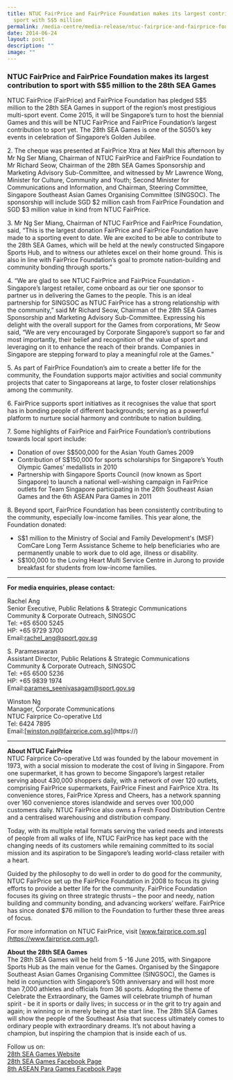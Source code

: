 ```yaml
---
title: NTUC FairPrice and FairPrice Foundation makes its largest contribution to
  sport with S$5 million
permalink: /media-centre/media-release/ntuc-fairprice-and-fairprice-foundation-makes-its-largest-contribution/
date: 2014-06-24
layout: post
description: ""
image: ""
---
```

### **NTUC FairPrice and FairPrice Foundation makes its largest contribution to sport with S$5 million to the 28th SEA Games**

NTUC FairPrice (FairPrice) and FairPrice Foundation has pledged S$5 million to the 28th SEA Games in support of the region’s most prestigious multi-sport event. Come 2015, it will be Singapore’s turn to host the biennial Games and this will be NTUC FairPrice and FairPrice Foundation’s largest contribution to sport yet. The 28th SEA Games is one of the SG50’s key events in celebration of Singapore’s Golden Jubilee.


2\. The cheque was presented at FairPrice Xtra at Nex Mall this afternoon by Mr Ng Ser Miang, Chairman of NTUC FairPrice and FairPrice Foundation to Mr Richard Seow, Chairman of the 28th SEA Games Sponsorship and Marketing Advisory Sub-Committee, and witnessed by Mr Lawrence Wong, Minister for Culture, Community and Youth; Second Minister for Communications and Information, and Chairman, Steering Committee, Singapore Southeast Asian Games Organising Committee (SINGSOC). The sponsorship will include SGD $2 million cash from FairPrice Foundation and SGD $3 million value in kind from NTUC FairPrice.

3\. Mr Ng Ser Miang, Chairman of NTUC FairPrice and FairPrice Foundation, said, “This is the largest donation FairPrice and FairPrice Foundation have made to a sporting event to date. We are excited to be able to contribute to the 28th SEA Games, which will be held at the newly constructed Singapore Sports Hub, and to witness our athletes excel on their home ground. This is also in line with FairPrice Foundation’s goal to promote nation-building and community bonding through sports.”

4\. “We are glad to see NTUC FairPrice and FairPrice Foundation - Singapore’s largest retailer, come onboard as our tier one sponsor to partner us in delivering the Games to the people. This is an ideal partnership for SINGSOC as NTUC FairPrice has a strong relationship with the community,” said Mr Richard Seow, Chairman of the 28th SEA Games Sponsorship and Marketing Advisory Sub-Committee. Expressing his delight with the overall support for the Games from corporations, Mr Seow said, “We are very encouraged by Corporate Singapore’s support so far and most importantly, their belief and recognition of the value of sport and leveraging on it to enhance the reach of their brands. Companies in Singapore are stepping forward to play a meaningful role at the Games.”

5\. As part of FairPrice Foundation’s aim to create a better life for the community, the Foundation supports major activities and social community projects that cater to Singaporeans at large, to foster closer relationships among the community.

6\. FairPrice supports sport initiatives as it recognises the value that sport has in bonding people of different backgrounds; serving as a powerful platform to nurture social harmony and contribute to nation building. 

7\. Some highlights of FairPrice and FairPrice Foundation’s contributions towards local sport include:

* Donation of over S$500,000 for the Asian Youth Games 2009
* Contribution of S$150,000 for sports scholarships for Singapore’s Youth Olympic Games’ medallists in 2010
* Partnership with Singapore Sports Council (now known as Sport Singapore) to launch a national well-wishing campaign in FairPrice outlets for Team Singapore participating in the 26th Southeast Asian Games and the 6th ASEAN Para Games in 2011


8\. Beyond sport, FairPrice Foundation has been consistently contributing to the community, especially low-income families. This year alone, the Foundation donated:

* S$1 million to the Ministry of Social and Family Development's (MSF) ComCare Long Term Assistance Scheme to help beneficiaries who are permanently unable to work due to old age, illness or disability.
* S$100,000 to the Loving Heart Multi Service Centre in Jurong to provide breakfast for students from low-income families.

---

**For media enquiries, please contact:**
<br>

Rachel Ang<br>
Senior Executive, Public Relations & Strategic Communications<br>
Community & Corporate Outreach, SINGSOC<br>
Tel: +65 6500 5245<br>
HP: +65 9729 3700<br>
Email:[rachel_ang@sport.gov.sg](mailto:rachel_ang@sport.gov.sg)

S. Parameswaran<br>
Assistant Director, Public Relations & Strategic Communications<br>
Community & Corporate Outreach, SINGSOC<br>
Tel: +65 6500 5236<br>
HP: +65 9839 1974<br>
Email:[parames_seenivasagam@sport.gov.sg](mailto:parames_seenivasagam@sport.gov.sg)

Winston Ng<br>
Manager, Corporate Communications<br>
NTUC Fairprice Co-operative Ltd<br>
Tel: 6424 7895<br>
Email:[[winston.ng@fairprice.com.sg](mailto:winston.ng@fairprice.com.sg)](https://)

---

**About NTUC FairPrice**<br>
NTUC Fairprice Co-operative Ltd was founded by the labour movement in 1973, with a social mission to moderate the cost of living in Singapore. From one supermarket, it has grown to become Singapore’s largest retailer serving about 430,000 shoppers daily, with a network of over 120 outlets, comprising FairPrice supermarkets, FairPrice Finest and FairPrice Xtra. Its convenience stores, FairPrice Xpress and Cheers, has a network spanning over 160 convenience stores islandwide and serves over 100,000 customers daily. NTUC FairPrice also owns a Fresh Food Distribution Centre and a centralised warehousing and distribution company.

Today, with its multiple retail formats serving the varied needs and interests of people from all walks of life, NTUC FairPrice has kept pace with the changing needs of its customers while remaining committed to its social mission and its aspiration to be Singapore’s leading world-class retailer with a heart.

Guided by the philosophy to do well in order to do good for the community, NTUC FairPrice set up the FairPrice Foundation in 2008 to focus its giving efforts to provide a better life for the community. FairPrice Foundation focuses its giving on three strategic thrusts – the poor and needy, nation building and community bonding, and advancing workers’ welfare. FairPrice has since donated $76 million to the Foundation to further these three areas of focus.

For more information on NTUC FairPrice, visit [www.fairprice.com.sg](https://www.fairprice.com.sg/).

**About the 28th SEA Games**<br>
The 28th SEA Games will be held from 5 -16 June 2015, with Singapore Sports Hub as the main venue for the Games. Organised by the Singapore Southeast Asian Games Organising Committee (SINGSOC), the Games is held in conjunction with Singapore’s 50th anniversary and will host more than 7,000 athletes and officials from 36 sports. Adopting the theme of Celebrate the Extraordinary, the Games will celebrate triumph of human spirit - be it in sports or daily lives; in success or in the grit to try again and again; in winning or in merely being at the start line. The 28th SEA Games will show the people of the Southeast Asia that success ultimately comes to ordinary people with extraordinary dreams. It’s not about having a champion, but inspiring the champion that is inside each of us.

Follow us on:<br>
[28th SEA Games Website](http://www.seagames2015.com)<br>
[28th SEA Games Facebook Page](http://www.facebook.com/SEAGAMES2015)<br>
[8th ASEAN Para Games Facebook Page](http://www.facebook.com/inclusivesportsg)